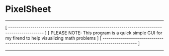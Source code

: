 # PixelSheet

---

[ ----------------------------------------------------------------------------------------------- ]
[ PLEASE NOTE: This program is a quick simple GUI for my firend to help visualizing math problems ]
[ ----------------------------------------------------------------------------------------------- ]

---